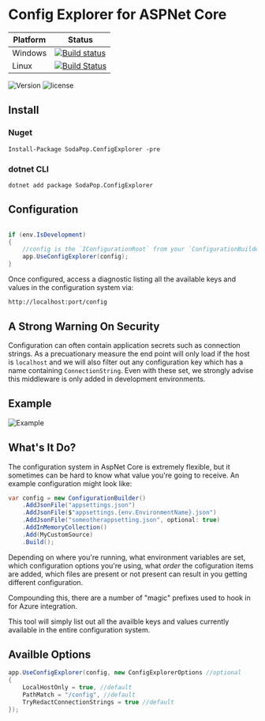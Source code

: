 # Config Explorer for ASPNet Core

| Platform | Status|
|---------|-------|
|Windows  | [![Build status](https://img.shields.io/appveyor/ci/Soda-Digital/SodaPop-ConfigExplorer.svg?maxAge=200)](https://ci.appveyor.com/project/Soda-Digital/SodaPop.ConfigExplorer) |
|Linux | [![Build Status](https://img.shields.io/travis/ctolkien/SodaPop.ConfigExplorer.svg?maxAge=200)](https://travis-ci.org/ctolkien/SodaPop.ConfigExplorer) |

![Version](https://img.shields.io/nuget/v/SodaPop.ConfigExplorer.svg?maxAge=2000)
![license](https://img.shields.io/github/license/ctolkien/SodaPop.ConfigExplorer.svg?maxAge=2592000)

## Install

### Nuget

```Install-Package SodaPop.ConfigExplorer -pre```

### dotnet CLI

`dotnet add package SodaPop.ConfigExplorer`


## Configuration

```csharp

if (env.IsDevelopment)
{
    //config is the `IConfigurationRoot` from your `ConfigurationBuilder`
    app.UseConfigExplorer(config);
}
```

Once configured, access a diagnostic listing all the available keys and values in the configuration system via:

```
http://localhost:port/config
```

## A Strong Warning On Security

Configuration can often contain application secrets such as connection strings. As a precuationary measure the end point will only load if the host is `localhost` and we will also filter out any configuration key which has a name containing `ConnectionString`. Even with these set, we strongly advise this middleware is only added in development environments.

## Example

![Example](https://cloud.githubusercontent.com/assets/515955/24350435/ed011456-132d-11e7-857a-10a31305eb83.png)

## What's It Do?

The configuration system in AspNet Core is extremely flexible, but it sometimes can be hard to know what value you're going to receive. An example configuration might look like:

```csharp
var config = new ConfigurationBuilder()
    .AddJsonFile("appsettings.json")
    .AddJsonFile($"appsettings.{env.EnvironmentName}.json")
    .AddJsonFile("someotherappsetting.json", optional: true) 
    .AddInMemoryCollection()
    .Add(MyCustomSource)
    .Build();
```

Depending on where you're running, what environment variables are set, which configuration options you're using, what _order_ the cofiguration items are added, which files are present or not present can result in you getting different configuration.

Compounding this, there are a number of "magic" prefixes used to hook in for Azure integration.

This tool will simply list out all the availble keys and values currently available in the entire configuration system.

## Availble Options

```csharp
app.UseConfigExplorer(config, new ConfigExplorerOptions //optional
{
    LocalHostOnly = true, //default
    PathMatch = "/config", //default
    TryRedactConnectionStrings = true //default
});
```

